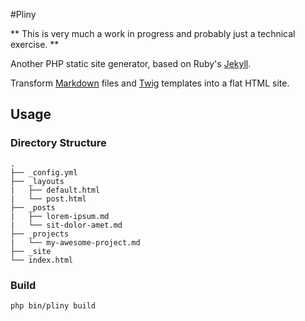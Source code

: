 #Pliny

** This is very much a work in progress and probably just a technical exercise. **

Another PHP static site generator, based on Ruby's [Jekyll](http://jekyllrb.com).

Transform [Markdown](http://daringfireball.net/projects/markdown/) files and [Twig](http://twig.sensiolabs.org) templates into a flat HTML site.

## Usage

### Directory Structure

```
.
├── _config.yml
├── _layouts
|   ├── default.html
|   └── post.html
├── _posts
|   ├── lorem-ipsum.md
|   └── sit-dolor-amet.md
├── _projects
|   └── my-awesome-project.md
├── _site
└── index.html
```

### Build

```
php bin/pliny build
```
